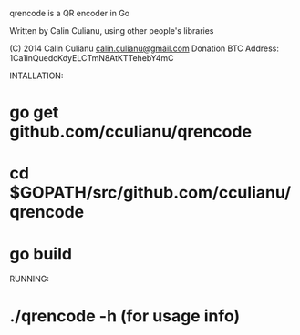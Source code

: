 qrencode is a QR encoder in Go 

Written by Calin Culianu, using other people's libraries

(C) 2014 Calin Culianu <calin.culianu@gmail.com> 
Donation BTC Address: 1Ca1inQuedcKdyELCTmN8AtKTTehebY4mC

INTALLATION:

# go get github.com/cculianu/qrencode
# cd $GOPATH/src/github.com/cculianu/qrencode
# go build 

RUNNING:

# ./qrencode -h (for usage info)
